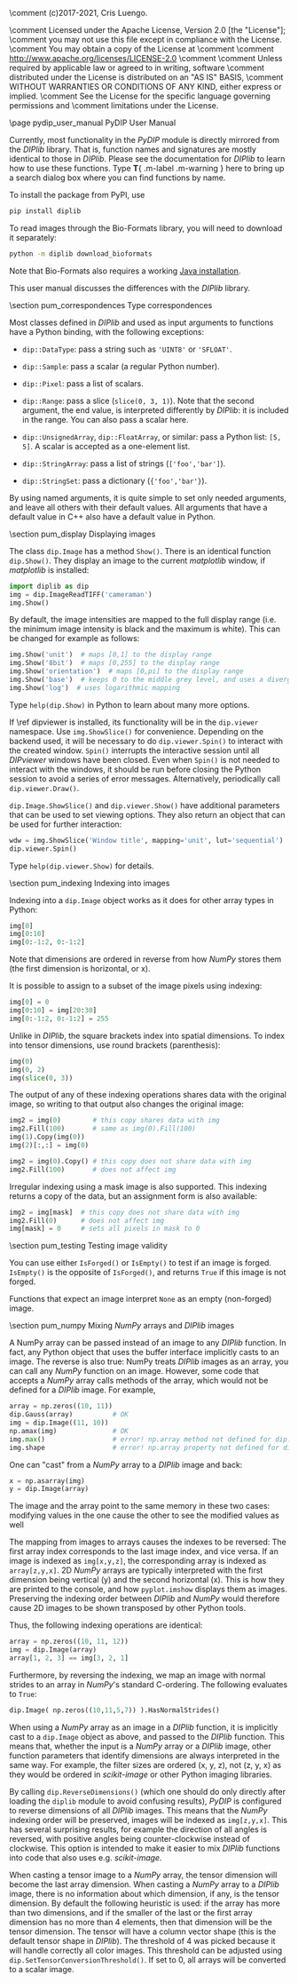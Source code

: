 \comment (c)2017-2021, Cris Luengo.

\comment Licensed under the Apache License, Version 2.0 [the "License"];
\comment you may not use this file except in compliance with the License.
\comment You may obtain a copy of the License at
\comment
\comment    http://www.apache.org/licenses/LICENSE-2.0
\comment
\comment Unless required by applicable law or agreed to in writing, software
\comment distributed under the License is distributed on an "AS IS" BASIS,
\comment WITHOUT WARRANTIES OR CONDITIONS OF ANY KIND, either express or implied.
\comment See the License for the specific language governing permissions and
\comment limitations under the License.


\page pydip_user_manual PyDIP User Manual

Currently, most functionality in the *PyDIP* module is directly mirrored from the
*DIPlib* library. That is, function names and signatures are mostly identical to
those in *DIPlib*. Please see the documentation for *DIPlib* to learn how to use
these functions. Type **T**{ .m-label .m-warning } here to bring up a search
dialog box where you can find functions by name.

To install the package from PyPI, use
```bash
pip install diplib
```
To read images through the Bio-Formats library, you will need to download it separately:
```bash
python -m diplib download_bioformats
```
Note that Bio-Formats also requires a working [Java installation](https://www.java.com/en/).

This user manual discusses the differences with the *DIPlib* library.

\section pum_correspondences Type correspondences

Most classes defined in *DIPlib* and used as input arguments to functions have
a Python binding, with the following exceptions:

- `dip::DataType`: pass a string such as `'UINT8'` or `'SFLOAT'`.

- `dip::Sample`: pass a scalar (a regular Python number).

- `dip::Pixel`: pass a list of scalars.

- `dip::Range`: pass a slice (`slice(0, 3, 1)`). Note that the second argument,
  the end value, is interpreted differently by *DIPlib*: it is included in the range.
  You can also pass a scalar here.

- `dip::UnsignedArray`, `dip::FloatArray`, or similar: pass a Python list: `[5, 5]`.
  A scalar is accepted as a one-element list.

- `dip::StringArray`: pass a list of strings (`['foo','bar']`).

- `dip::StringSet`: pass a dictionary (`{'foo','bar'}`).

By using named arguments, it is quite simple to set only needed arguments, and
leave all others with their default values. All arguments that have a default
value in C++ also have a default value in Python.

\section pum_display Displaying images

The class `dip.Image` has a method `Show()`. There is an identical function
`dip.Show()`. They display an image to the current *matplotlib* window, if
*matplotlib* is installed:
```python
import diplib as dip
img = dip.ImageReadTIFF('cameraman')
img.Show()
```

By default, the image intensities are mapped to the full display range
(i.e. the minimum image intensity is black and the maximum is white). This
can be changed for example as follows:
```python
img.Show('unit')  # maps [0,1] to the display range
img.Show('8bit')  # maps [0,255] to the display range
img.Show('orientation')  # maps [0,pi] to the display range
img.Show('base')  # keeps 0 to the middle grey level, and uses a divergent color map
img.Show('log')  # uses logarithmic mapping
```

Type `help(dip.Show)` in Python to learn about many more options.

If \ref dipviewer is installed, its functionality will be in the `dip.viewer`
namespace. Use `img.ShowSlice()` for convenience. Depending on the backend used, it
will be necessary to do `dip.viewer.Spin()` to interact with the created
window. `Spin()` interrupts the interactive session until all *DIPviewer*
windows have been closed. Even when `Spin()` is not needed to interact
with the windows, it should be run before closing the Python session to
avoid a series of error messages. Alternatively, periodically call
`dip.viewer.Draw()`.

`dip.Image.ShowSlice()` and `dip.viewer.Show()` have additional parameters
that can be used to set viewing options. They also return an object that can be used for further interaction:
```python
wdw = img.ShowSlice('Window title', mapping='unit', lut='sequential')
dip.viewer.Spin()
```

Type `help(dip.viewer.Show)` for details.


\section pum_indexing Indexing into images

Indexing into a `dip.Image` object works as it does for other array types in
Python:
```python
img[0]
img[0:10]
img[0:-1:2, 0:-1:2]
```

Note that dimensions are ordered in reverse from how *NumPy* stores them
(the first dimension is horizontal, or x).

It is possible to assign to a subset of the image pixels using indexing:
```python
img[0] = 0
img[0:10] = img[20:30]
img[0:-1:2, 0:-1:2] = 255
```

Unlike in *DIPlib*, the square brackets index into spatial dimensions.
To index into tensor dimensions, use round brackets (parenthesis):
```python
img(0)
img(0, 2)
img(slice(0, 3))
```

The output of any of these indexing operations shares data with the original
image, so writing to that output also changes the original image:
```python
img2 = img(0)        # this copy shares data with img
img2.Fill(100)       # same as img(0).Fill(100)
img(1).Copy(img(0))
img(2)[:,:] = img(0)

img2 = img(0).Copy() # this copy does not share data with img
img2.Fill(100)       # does not affect img
```

Irregular indexing using a mask image is also supported. This indexing
returns a copy of the data, but an assignment form is also available:
```python
img2 = img[mask]  # this copy does not share data with img
img2.Fill(0)      # does not affect img
img[mask] = 0     # sets all pixels in mask to 0
```


\section pum_testing Testing image validity

You can use either `IsForged()` or `IsEmpty()` to test if an image is forged.
`IsEmpty()` is the opposite of `IsForged()`, and returns `True` if this image is not forged.

Functions that expect an image interpret `None` as an empty (non-forged) image.


\section pum_numpy Mixing *NumPy* arrays and *DIPlib* images

A NumPy array can be passed instead of an image to any *DIPlib* function. In fact, any Python object
that uses the buffer interface implicitly casts to an image. The reverse is also true: NumPy treats
*DIPlib* images as an array, you can call any *NumPy* function on an image. However, some code that
accepts a *NumPy* array calls methods of the array, which would not be defined for a *DIPlib* image.
For example,
```python
array = np.zeros((10, 11))
dip.Gauss(array)          # OK
img = dip.Image((11, 10))
np.amax(img)              # OK
img.max()                 # error! np.array method not defined for dip.Image
img.shape                 # error! np.array property not defined for dip.Image
```

One can "cast" from a *NumPy* array to a *DIPlib* image and back:
```python
x = np.asarray(img)
y = dip.Image(array)
```

The image and the array point to the same memory in these two cases: modifying values in the one cause
the other to see the modified values as well

The mapping from images to arrays causes the indexes to be reversed: The first array index corresponds
to the last image index, and vice versa. If an image is indexed as `img[x,y,z]`, the corresponding
array is indexed as `array[z,y,x]`. 2D *NumPy* arrays are typically interpreted with the first dimension
being vertical (y) and the second horizontal (x). This is how they are printed to the console, and how
`pyplot.imshow` displays them as images. Preserving the indexing order between *DIPlib* and *NumPy* would
therefore cause 2D images to be shown transposed by other Python tools.

Thus, the following indexing operations are identical:
```python
array = np.zeros((10, 11, 12))
img = dip.Image(array)
array[1, 2, 3] == img[3, 2, 1]
```

Furthermore, by reversing the
indexing, we map an image with normal strides to an array in *NumPy*'s standard C-ordering.
The following evaluates to `True`:
```python
dip.Image( np.zeros((10,11,5,7)) ).HasNormalStrides()
```

When using a *NumPy* array as an image in a *DIPlib* function, it is implicitly cast to a `dip.Image`
object as above, and passed to the *DIPlib* function. This means that, whether the input is a *NumPy*
array or a *DIPlib* image, other function parameters that identify dimensions are always interpreted
in the same way. For example, the filter sizes are ordered (x, y, z), not (z, y, x) as they would be
ordered in *scikit-image* or other Python imaging libraries.

By calling `dip.ReverseDimensions()` (which one should do only directly after loading the `diplib`
module to avoid confusing results), *PyDIP* is configured to reverse dimensions of all *DIPlib* images.
This means that the *NumPy* indexing order will be preserved, images will be indexed as `img[z,y,x]`.
This has several surprising results, for example the direction of all angles is reversed, with
positive angles being counter-clockwise instead of clockwise. This option is intended to make it
easier to mix *DIPlib* functions into code that also uses e.g. *scikit-image*.

When casting a tensor image to a *NumPy* array, the tensor dimension will become the last array dimension.
When casting a *NumPy* array to a *DIPlib* image, there is no information about which dimension, if
any, is the tensor dimension. By default the following heuristic is used: if the array has more than
two dimensions, and if the smaller of the last or the first array dimension has no more than 4 elements,
then that dimension will be the tensor dimension. The tensor will have a column vector shape (this is the
default tensor shape in *DIPlib*). The threshold of 4 was picked because it will handle correctly all color
images. This threshold can be adjusted using `dip.SetTensorConversionThreshold()`. If set to 0, all arrays
will be converted to a scalar image.
